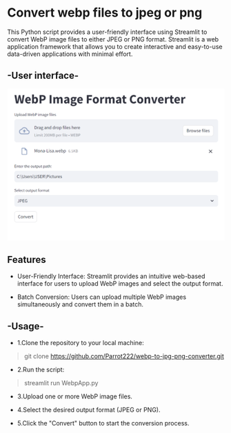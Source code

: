 # Convert webp files to jpeg or png
This Python script provides a user-friendly interface using Streamlit to convert WebP image files to either JPEG or PNG format. Streamlit is a web application framework that allows you to create interactive and easy-to-use data-driven applications with minimal effort.  
## -User interface-  
![image](https://github.com/Parrot222/Webp-Image-Format-Converter/blob/main/webp-converter.png)  
  
## Features
* User-Friendly Interface: Streamlit provides an intuitive web-based interface for users to upload WebP images and select the output format.  
  
* Batch Conversion: Users can upload multiple WebP images simultaneously and convert them in a batch.  


  
## -Usage-
- 1.Clone the repository to your local machine:  
> git clone https://github.com/Parrot222/webp-to-jpg-png-converter.git  
  
* 2.Run the script:  
> streamlit run WebpApp.py  
  
* 3.Upload one or more WebP image files.  
  
* 4.Select the desired output format (JPEG or PNG).  
  
* 5.Click the "Convert" button to start the conversion process.  
  
